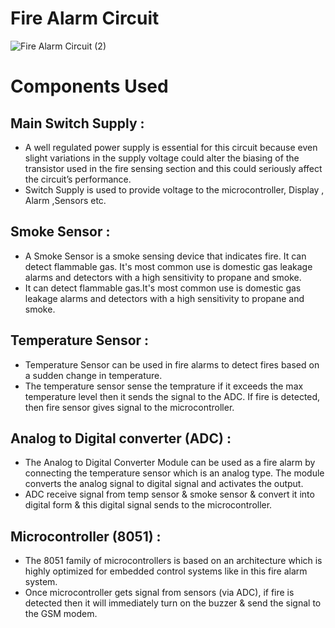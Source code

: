 # Fire Alarm Circuit
![Fire Alarm Circuit (2)](https://user-images.githubusercontent.com/98873866/154792901-72a432dc-1bca-40cc-b042-e060988e817d.png)

# Components Used
 ## Main Switch Supply :
  * A well regulated power supply is essential for this circuit because even slight variations in the supply voltage could alter the biasing of the transistor used in the fire    sensing section and this could seriously affect the circuit’s performance.
  * Switch Supply is used to provide voltage to the microcontroller, Display , Alarm ,Sensors etc.

## Smoke Sensor :
  * A Smoke Sensor is a smoke sensing device that indicates fire. It can detect flammable gas. It's most common use is domestic gas leakage alarms and detectors with a high sensitivity to propane and smoke.
  * It can detect flammable gas.It's most common use is domestic gas leakage alarms and detectors with a high sensitivity to propane and smoke.
 
## Temperature Sensor :
* Temperature Sensor can be used in fire alarms to detect fires based on a sudden change in temperature.
* The temperature sensor sense the temprature if it exceeds the max temperature level then it sends the signal to the ADC. If fire is detected, then fire sensor gives signal to the microcontroller.

## Analog to Digital converter (ADC) :
* The Analog to Digital Converter Module can be used as a fire alarm by connecting the temperature sensor which is an analog type. The module converts the analog signal to digital signal and activates the output.
* ADC receive signal from temp sensor & smoke sensor & convert it into digital form & this digital signal sends to the microcontroller.

## Microcontroller (8051) :
* The 8051 family of microcontrollers is based on an architecture which is highly
optimized for embedded control systems like in this fire alarm system.
* Once microcontroller gets signal from sensors (via ADC), if fire is detected then it will immediately turn on the buzzer & send the signal to the GSM modem.

## 
